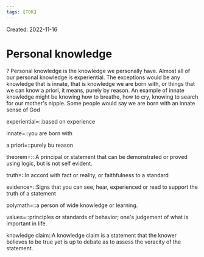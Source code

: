 ```yaml
---
tags: [TOK] 
---
```

Created: 2022-11-16

# Personal knowledge
?
Personal knowledge is the knowledge we personally have. Almost all of our personal knowledge is experiential. The exceptions would be any knowledge that is innate, that is knowledge we are born with, or things that we can know a priori, it means, purely by reason. An example of innate knowledge might be knowing how to breathe, how to cry, knowing to search for our mother's nipple. Some people would say we are born with an innate sense of God
<!--SR:!2024-11-15,292,230-->

experiential=::based on experience
<!--SR:!2024-06-21,330,230-->
innate=::you are born with
<!--SR:!2024-05-21,299,263-->

<!--SR:!2023-04-26,92,230-->
a priori=::purely bu reason
<!--SR:!2025-03-27,493,263-->

<!--SR:!2023-04-28,94,230-->

theorem=:: A principal or statement that can be demonstrated or proved using logic, but is not self evident. 
<!--SR:!2024-07-30,351,230-->
truth=::In accord with fact or reality, or faithfulness to a standard
<!--SR:!2024-03-15,255,263-->

<!--SR:!2023-04-30,96,230-->
evidence=::Signs that you can see, hear, experienced or read to support the truth of a statement
<!--SR:!2024-06-26,188,210-->
polymath=::a person of wide knowledge or learning.
<!--SR:!2024-05-11,312,240-->
values=::principles or standards of behavior; one's judgement of what is important in life.
<!--SR:!2024-03-02,274,240-->
knowledge claim::A knowledge claim is a statement that the knower believes to be true yet is up to debate as to assess the veracity of the statement.
<!--SR:!2024-02-14,264,240-->